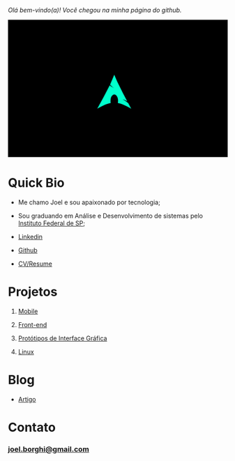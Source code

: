 
_Olá bem-vindo(a)! Você chegou na minha página do github._ 


![Image](Archlinux.png)

# Quick Bio

 - Me chamo Joel e sou apaixonado por tecnologia;
 - Sou graduando em Análise e Desenvolvimento de sistemas pelo [Instituto Federal de SP](https://bra.ifsp.edu.br);
 
 - [Linkedin](https://www.linkedin.com/in/joel-guerreiro-a35866108)
 
 - [Github](https://github.com/Joelfo123)
 
 - [CV/Resume](https://docs.google.com/document/d/1pTw8HEwxT3avo0taDlutpqDHt7vlrigVOrRjL81HXpU/edit?usp=sharing)
 
# Projetos

1. [Mobile](url)

2. [Front-end](url)

3. [Protótipos de Interface Gráfica](url)

4. [Linux](url)

# Blog

- [Artigo](https://techrookie1987.blogspot.com)


# Contato
### joel.borghi@gmail.com
